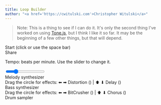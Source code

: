 ```yaml
---
title: Loop Builder
author: "<a href='https://cwitulski.com'>Christopher Witulski</a>"
---
```

<main>

>Note: This is a thing to see if I can do it. It's only the second thing I've worked on using <a href="https://tonejs.github.io/">Tone.js</a>, but I think I like it so far. It may be the beginning of a few other things, but that will depend.

<div id="playButton">Start (click or use the space bar)</div>

<div id="shareButton">Share</div>

<div id="scaleSelector"></div>

<div class="loop">

<span class = "title">Tempo: <span id = "bpm-span"></span> beats per minute. Use the slider to change it.</span>

<div id="tempo-container">
  <input type="range" min="80" max="200" value="108" class="slider" id="tempo-slider">
</div>
</div>

<div id="melodyLoop" class="loop"><span class = "title">Melody synthesizer</span></div>

<div id="melodyEffects" class="effects"><span class = "title">Drag the circle for effects: &#11013; &#10145; Distortion (<span class = "effectValue"></span>) | &#11014; &#11015; Delay (<span class = "effectValue"></span>)</span></div>

<div id="bassLoop" class="loop"><span class = "title">Bass synthesizer</span></div>

<div id="bassEffects" class="effects"><span class = "title">Drag the circle for effects: &#11013; &#10145; BitCrusher (<span class = "effectValue"></span>) | &#11014; &#11015; Chorus (<span class = "effectValue"></span>)</span></div>

<div id="drumLoop" class="loop"><span class = "title">Drum sampler</span></div>

</main>

  <script src="https://code.jquery.com/jquery-1.12.4.js"></script>
  <script src="https://code.jquery.com/ui/1.12.1/jquery-ui.js"></script>
  <script src="main.js"></script>
